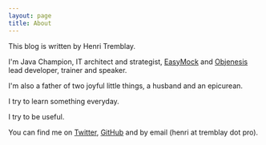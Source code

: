 ```yaml
---
layout: page
title: About
---
```


This blog is written by Henri Tremblay. 

I'm Java Champion, IT architect and strategist, [EasyMock](http://easymock.org) and [Objenesis](http://objenesis.org) lead developer,
trainer and speaker.

I'm also a father of two joyful little things, a husband and an epicurean.

I try to learn something everyday.

I try to be useful.

You can find me on [Twitter](https://twitter.com/henri_tremblay), [GitHub](https://github.com/henri-tremblay) and by
email (henri at tremblay dot pro).
